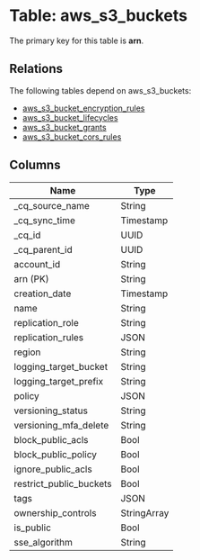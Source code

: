 # Table: aws_s3_buckets



The primary key for this table is **arn**.

## Relations

The following tables depend on aws_s3_buckets:
  - [aws_s3_bucket_encryption_rules](aws_s3_bucket_encryption_rules.md)
  - [aws_s3_bucket_lifecycles](aws_s3_bucket_lifecycles.md)
  - [aws_s3_bucket_grants](aws_s3_bucket_grants.md)
  - [aws_s3_bucket_cors_rules](aws_s3_bucket_cors_rules.md)

## Columns
| Name          | Type          |
| ------------- | ------------- |
|_cq_source_name|String|
|_cq_sync_time|Timestamp|
|_cq_id|UUID|
|_cq_parent_id|UUID|
|account_id|String|
|arn (PK)|String|
|creation_date|Timestamp|
|name|String|
|replication_role|String|
|replication_rules|JSON|
|region|String|
|logging_target_bucket|String|
|logging_target_prefix|String|
|policy|JSON|
|versioning_status|String|
|versioning_mfa_delete|String|
|block_public_acls|Bool|
|block_public_policy|Bool|
|ignore_public_acls|Bool|
|restrict_public_buckets|Bool|
|tags|JSON|
|ownership_controls|StringArray|
|is_public|Bool|
|sse_algorithm|String|